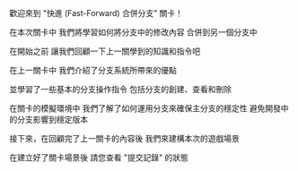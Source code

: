 歡迎來到
"快進 (Fast-Forward) 合併分支" 關卡！

在本次關卡中
我們將學習如何將分支中的修改內容
合併到另一個分支中

在開始之前
讓我們回顧一下上一關學到的知識和指令吧

在上一關卡中
我們介紹了分支系統所帶來的優點

並學習了一些基本的分支操作指令
包括分支的創建、查看和刪除

在關卡的模擬環境中
我們了解了如何運用分支來確保主分支的穩定性
避免開發中的分支影響到穩定版本

接下來，在回顧完了上一關卡的內容後
我們來建構本次的遊戲場景

在建立好了關卡場景後
請您查看 "提交記錄" 的狀態
